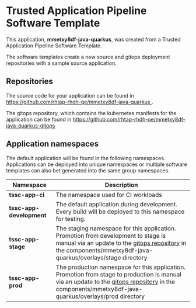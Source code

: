 # Trusted Application Pipeline Software Template

This application, **mmetxy8df-java-quarkus**, was created from a Trusted Application Pipeline Software Template.

The software templates create a new source and gitops deployment repositories with a sample source application. 

## Repositories

The source code for your application can be found in [https://github.com/rhtap-rhdh-qe/mmetxy8df-java-quarkus ](https://github.com/rhtap-rhdh-qe/mmetxy8df-java-quarkus ).
 
The gitops repository, which contains the kubernetes manifests for the application can be found in 
[https://github.com/rhtap-rhdh-qe/mmetxy8df-java-quarkus-gitops ](https://github.com/rhtap-rhdh-qe/mmetxy8df-java-quarkus-gitops ) 

## Application namespaces 

The default application will be found in the following namespaces. Applications can be deployed into unique namespaces or multiple software templates can also bet generated into the same group namespaces.  

|  Namespace   |  Description   |  
| -------- | -------- |
| **tssc-app-ci** | The namespace used for CI workloads |
| **tssc-app-development** | The default application during development. Every build will be deployed to this namespace for testing. |
| **tssc-app-stage** | The staging namespace for this application. Promotion from development to stage is manual via an update to the [gitops repository](https://github.com/rhtap-rhdh-qe/mmetxy8df-java-quarkus-gitops ) in the components/mmetxy8df-java-quarkus/overlays/stage directory |
| **tssc-app-prod** | The production namespace for this application. Promotion from stage to production is manual via an update to the [gitops repository](https://github.com/rhtap-rhdh-qe/mmetxy8df-java-quarkus-gitops ) in the components/mmetxy8df-java-quarkus/overlays/prod directory |